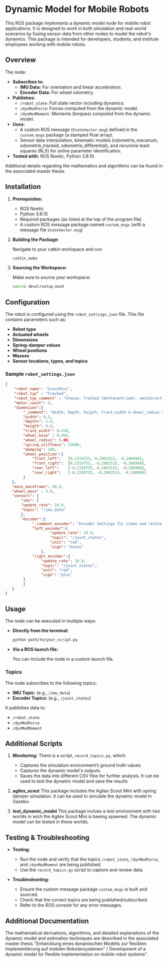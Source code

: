 # Dynamic Model for Mobile Robots

This ROS package implements a dynamic model node for mobile robot applications. It is designed to work in both simulation and real-world scenarios by fusing sensor data from other nodes to model the robot's dynamics. This package is intended for developers, students, and institute employees working with mobile robots.

## Overview

The node:
- **Subscribes to:**
  - **IMU Data:** For orientation and linear acceleration.
  - **Encoder Data:** For wheel odometry.
- **Publishes:**
  - `/robot_state`: Full state vector including dynamics.
  - `/dynModForce`: Forces computed from the dynamic model.
  - `/dynModMoment`: Moments (torques) computed from the dynamic model.
- **Uses:** 
  - A custom ROS message (`StateVector.msg`) defined in the `custom_msgs` package (a stamped float array).
  - Sensor data interpolation, kinematic models (odometrie_mecanum, odometrie_tracked, odometrie_differential), and recursive least squares (RLS) for online parameter identification.
- **Tested with:** ROS Noetic, Python 3.8.10.

Additional details regarding the mathematics and algorithms can be found in the associated master thesis.

## Installation

1. **Prerequisites:**
   - ROS Noetic
   - Python 3.8.10
   - Required packages (as listed at the top of the program file)
   - A custom ROS message package named `custom_msgs` (with a message file `StateVector.msg`)

2. **Building the Package:**

   Navigate to your catkin workspace and run:

   ```bash
   catkin_make
   ```

3. **Sourcing the Workspace:**

   Make sure to source your workspace:

   ```bash
   source devel/setup.bash
   ```

## Configuration

The robot is configured using the `robot_settings.json` file. This file contains parameters such as:
- **Robot type**
- **Actuated wheels**
- **Dimensions**
- **Spring-damper values**
- **Wheel positions**
- **Masses**
- **Sensor locations, types, and topics**

### Sample `robot_settings.json`


```json
{
    "robot_name": "ScoutMini",  
    "robot_typ" : "tracked", 
    "robot_typ_comment" : "Choose: Tracked (Kettenantrieb), omnidirectional, differential",
    "motor_count": 4,      
    "dimension":{
        "_comment": "Width, Depth, heigth, track_width & wheel_radius = [m]; spring_stiffness = [N/m]; damping = [Nsm]",
        "width": 0.3,
        "depths": 1.0,
        "heigth": 0.4,
        "track_width": 0.418,
        "wheel_base" : 0.464,
        "wheel_radius": 0.08,
        "spring_stiffness": 25000,
        "damping": 200,
        "wheel_position":{
            "front_left":   [0.2319755, 0.2082515, -0.100998],
            "front_right":  [0.2319755, -0.2082515, -0.100998],
            "rear_left":    [-0.2319755, 0.2082515, -0.100998],
            "rear_right":   [-0.2319755, -0.2082515, -0.100998]
        }
   },
   "mass_mainframe": 60.0, 
   "wheel_mass" : 3.0,    
   "sensors": {
       "imu": {
       "update_rate": 10.0,
       "topic": "/imu_data"
       },
       "encoder":{
            "_comment_encoder": "Encoder Settings für Linke und rechte Seite. Mögliche Einheiten: Winkelgeschwindigkeit rad/s, ",
            "left_encoder":{
                    "update_rate": 10.0,
                    "topic": "/joint_states",
                    "unit": "rad",
                    "sign": "minus"
                },
            "right_encoder":{
                "update_rate": 10.0,
                "topic": "/joint_states",
                "unit": "rad",
                "sign": "plus"
        }
        }
   }
}
```

## Usage

The node can be executed in multiple ways:

- **Directly from the terminal:**

  ```bash
  python path/to/your_script.py
  ```

- **Via a ROS launch file:**

  You can include the node in a custom launch file.  

### Topics

The node subscribes to the following topics:
- **IMU Topic:** (e.g., `/imu_data`)
- **Encoder Topics:** (e.g., `/joint_states`)

It publishes data to:
- `/robot_state`
- `/dynModForce`
- `/dynModMoment`

## Additional Scripts

1. **Monitoring:**
    There is a script, `record_topics.py`, which:
    - Captures the simulation environment’s ground truth values.
    - Captures the dynamic model's outputs.
    - Saves the data into different CSV files for further analysis.
    It can be used to test the dynamic model and save the results

2. **agilex_scout**
    This package includes the Agliex Scout Mini with spring damper simulation.
    It can be used to simulate the dynamic model in Gazebo. 

3. **test_dynamic_model**
    This package inclues a test environment with two worlds in wich the Agilex Scout Mini is beeing spawned. The dynamic model can be tested in these worlds.


## Testing & Troubleshooting

- **Testing:**
  - Run the node and verify that the topics `/robot_state`, `/dynModForce`, and `/dynModMoment` are being published.
  - Use the `record_topics.py` script to capture and review data.

- **Troubleshooting:**
  - Ensure the custom message package `custom_msgs` is built and sourced.
  - Check that the correct topics are being published/subscribed.
  - Refer to the ROS console for any error messages.

## Additional Documentation

The mathematical derivations, algorithms, and detailed explanations of the dynamic model and estimation techniques are described in the associated master thesis "Entwicklung eines dynamischen Modells zur flexiblen Implementierung auf mobilen
Robotersystemen" / Development of a dynamic model for flexible implementation on mobile robot systems".

